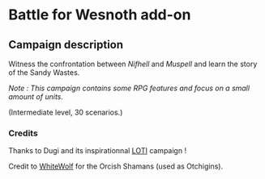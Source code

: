 # Battle for Wesnoth add-on


## Campaign description

Witness the confrontation between *Nifhell* and *Muspell* and learn the story of the Sandy Wastes.
	
*Note : This campaign contains some RPG features and focus on a small amount of units.*

(Intermediate level, 30 scenarios.)

### Credits

Thanks to Dugi and its inspirationnal [LOTI](https://forums.wesnoth.org/viewtopic.php?t=32384) campaign !

Credit to [WhiteWolf](https://forums.wesnoth.org/viewtopic.php?t=44930) for the Orcish Shamans (used as Otchigins).
